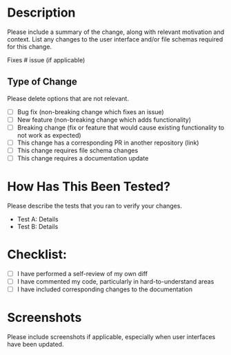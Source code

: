 # Description

Please include a summary of the change, along with relevant motivation and context.
List any changes to the user interface and/or file schemas required for this change.

Fixes # issue (if applicable)

## Type of Change

Please delete options that are not relevant.

- [ ] Bug fix (non-breaking change which fixes an issue)
- [ ] New feature (non-breaking change which adds functionality)
- [ ] Breaking change (fix or feature that would cause existing functionality to not work as expected)
- [ ] This change has a corresponding PR in another repository (link)
- [ ] This change requires file schema changes
- [ ] This change requires a documentation update

# How Has This Been Tested?

Please describe the tests that you ran to verify your changes.

- Test A: Details
- Test B: Details

# Checklist:

- [ ] I have performed a self-review of my own diff
- [ ] I have commented my code, particularly in hard-to-understand areas
- [ ] I have included corresponding changes to the documentation

# Screenshots

Please include screenshots if applicable, especially when user interfaces have been updated.